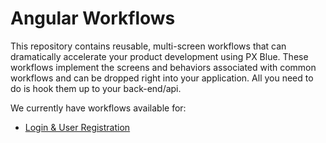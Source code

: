 # Angular Workflows
This repository contains reusable, multi-screen workflows that can dramatically accelerate your product development using PX Blue. These workflows implement the screens and behaviors associated with common workflows and can be dropped right into your application. All you need to do is hook them up to your back-end/api.

We currently have workflows available for:
-   [Login & User Registration](/login-workflow)
